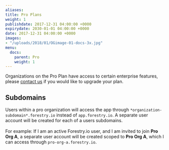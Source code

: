 ```yaml
---
aliases:
title: Pro Plans
weight: 1
publishdate: 2017-12-31 04:00:00 +0000
expirydate: 2030-01-01 04:00:00 +0000
date: 2017-12-31 04:00:00 +0000
images:
- "/uploads/2018/01/OGimage-01-docs-3x.jpg"
menu:
  docs:
    parent: Pro
    weight: 1
---
```


Organizations on the Pro Plan have access to certain enterprise features, please [contact us](https://app.hubspot.com/meetings/dan67/forestry-cms) if you would like to upgrade your plan.

## Subdomains

Users within a pro organization will access the app through `*organization-subdomain*.forestry.io` instead of `app.forestry.io`. A separate user account will be created for each of a users subdomains.<br /><br />
For example: If I am an active Forestry.io user, and I am invited to join **Pro Org A**, a separate user account will be created scoped to **Pro Org A**, which I can access through `pro-org-a.forestry.io`.